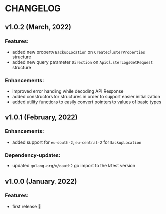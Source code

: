 # CHANGELOG

## v1.0.2 (March, 2022)

### Features:

* added new property `BackupLocation` on `CreateClusterProperties` structure
* added new query parameter `Direction` on `ApiClusterLogsGetRequest` structure

### Enhancements:

* improved error handling while decoding API Response
* added constructors for structures in order to support easier initialization
* added utility functions to easily convert pointers to values of basic types

## v1.0.1 (February, 2022)

### Enhancements:

* added support for `eu-south-2`, `eu-central-2` for `BackupLocation`

### Dependency-updates:

* updated `golang.org/x/oauth2` go import to the latest version

## v1.0.0 (January, 2022)

### Features:

* first release 🎉
